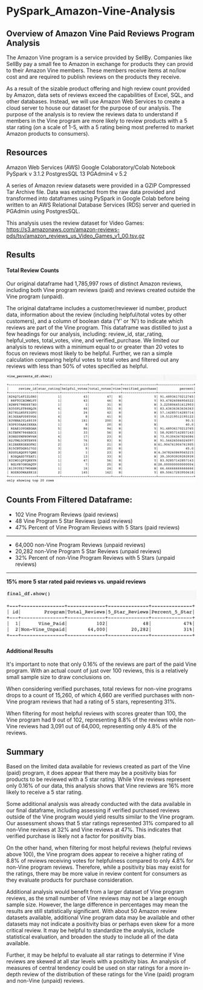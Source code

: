 # PySpark_Amazon-Vine-Analysis

## Overview of Amazon Vine Paid Reviews Program Analysis
The Amazon Vine program is a service provided by SellBy. Companies like SellBy pay a small fee to Amazon in exchange for products they can provid to their Amazon Vine members. These members receive items at no/low cost and are required to publish reviews on the products they receive.

As a result of the sizable product offering and high review count provided by Amazon, data sets of reviews exceed the capabilities of Excel, SQL, and other databases. Instead, we will use Amazon Web Services to create a cloud server to house our dataset for the purpose of our analysis. The purpose of the analysis is to review the reviews data to understand if members in the Vine program are more likely to review products with a 5 star rating (on a scale of 1-5, with a 5 rating being most preferred to market Amazon products to consumers).


## Resources
Amazon Web Services (AWS)
Google Colaboratory/Colab Notebook
PySpark v 3.1.2
PostgresSQL 13
PGAdmin4 v 5.2

A series of Amazon review datasets were provided in a GZIP Compressed Tar Archive file. Data was extracted from the raw data provided and transformed into dataframes using PySpark in Google Colab before being written to an AWS Relational Database Services (RDS) server and queried in PGAdmin using PostgresSQL.

This analysis uses the review dataset for Video Games: 
https://s3.amazonaws.com/amazon-reviews-pds/tsv/amazon_reviews_us_Video_Games_v1_00.tsv.gz


## Results
#### Total Review Counts
Our original dataframe had 1,785,997 rows of distinct Amazon reviews, including both Vine program reviews (paid) and reviews created outside the Vine program (unpaid).

The original dataframe includes a customer/reviewer id number, product data, information about the review (including helpful/total votes by other customers), and a column of boolean data ('Y' or 'N') to indicate which reviews are part of the Vine program. This dataframe was distilled to just a few headings for our analysis, including: review_id, star_rating, helpful_votes, total_votes, vine, and verified_purchase. We limited our analysis to reviews with a minimum equal to or greater than 20 votes to focus on reviews most likely to be helpful. Further, we ran a simple calculation comparing helpful votes to total votes and filtered out any reviews with less than 50% of votes specified as helpful.

![Vine_Percents_DF](https://github.com/ozloty06/PySpark_Amazon-Vine-Analysis/blob/main/Vine_Percents.png)

Counts From Filtered Dataframe:
------------------------------------------------------------------------
- 102 Vine Program Reviews (paid reviews)
- 48 Vine Program 5 Star Reviews (paid reviews)
- 47% Percent of Vine Program Reviews with 5 Stars (paid reviews)
------------------------------------------------------------------------
- 64,000 non-Vine Program Reviews (unpaid reviews)
- 20,282 non-Vine Program 5 Star Reviews (unpaid reviews)
- 32% Percent of non-Vine Program Reviews with 5 Stars (unpaid reviews)
------------------------------------------------------------------------
**15% more 5 star rated paid reviews vs. unpaid reviews**

![Final_DF](https://github.com/ozloty06/PySpark_Amazon-Vine-Analysis/blob/main/Final_DF.png)


#### Additional Results
It's important to note that only 0.16% of the reviews are part of the paid Vine program. With an actual count of just over 100 reviews, this is a relatively small sample size to draw conclusions on. 

When considering verified purchases, total reviews for non-vine programs drops to a count of 15,260, of which 4,660 are verified purchases with non-Vine program reviews that had a rating of 5 stars, representing 31%.

When filtering for most helpful reviews with scores greater than 100, the Vine program had 9 out of 102, representing 8.8% of the reviews while non-Vine reviews had 3,091 out of 64,000, representing only 4.8% of the reviews. 


## Summary
Based on the limited data available for reviews created as part of the Vine (paid) program, it does appear that there may be a positivity bias for products to be reviewed with a 5 star rating. While Vine reviews represent only 0.16% of our data, this analysis shows that Vine reviews are 16% more likely to receive a 5 star rating. 

Some additional analysis was already conducted with the data available in our final dataframe, including assessing if verified purchased reviews outside of the Vine program would yield results similar to the Vine program. Our assessment shows that 5 star ratings represented 31% compared to all non-Vine reviews at 32% and Vine reviews at 47%. This indicates that verified purchase is likely not a factor for positivity bias.

On the other hand, when filtering for most helpful reviews (helpful reviews above 100), the Vine program does appear to receive a higher rating of 8.8% of reviews receiving votes for helpfulness compared to only 4.8% for non-Vine program reviews. Therefore, while a positivity bias may exist for the ratings, there may be more value in review content for consumers as they evaluate products for purchase consideration. 

Additional analysis would benefit from a larger dataset of Vine program reviews, as the small number of Vine reviews may not be a large enough sample size. However, the large difference in percentages may mean the results are still statistically significant. With about 50 Amazon review datasets available, additional Vine program data may be available and other datasets may not indicate a positivity bias or perhaps even skew for a more critical review. It may be helpful to standardize the analysis, include statistical evaluation, and broaden the study to include all of the data available.

Further, it may be helpful to evaluate all star ratings to determine if Vine reviews are skewed at all star levels with a positivity bias. An analysis of measures of central tendency could be used on star ratings for a more in-depth review of the distribution of these ratings for the Vine (paid) program and non-Vine (unpaid) reviews. 
